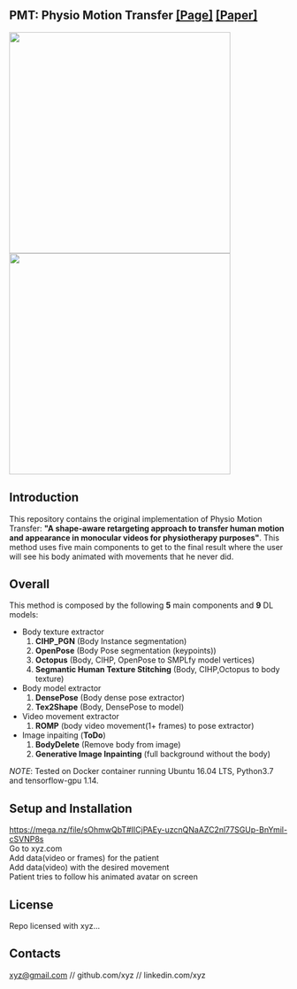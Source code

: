 ## <b> PMT: Physio Motion Transfer</b> [[Page]](https://fabioo29.github.io/physio-motion-transfer/) [[Paper]](https://arxiv.org/abs/xxxx.xxxx)

<img src="assets/constraints_retargeting.png" width="400"/>  <img src="assets/dataset.gif" width="400" />

## Introduction

This repository contains the original implementation of Physio Motion Transfer: **"A shape-aware retargeting approach to transfer human motion and appearance in monocular videos for physiotherapy purposes"**. This method uses five main components to get to the final result where the user will see his body animated with movements that he never did.

## Overall

This method is composed by the following **5** main components and **9** DL models:
 - Body texture extractor
    1. **CIHP_PGN** (Body Instance segmentation)
    2. **OpenPose** (Body Pose segmentation (keypoints))
    3. **Octopus** (Body, CIHP, OpenPose to SMPLfy model vertices)
    4. **Segmantic Human Texture Stitching** (Body, CIHP,Octopus to body texture)
 - Body model extractor
    1. **DensePose** (Body dense pose extractor)
    2. **Tex2Shape** (Body, DensePose to model)  
 - Video movement extractor
    1. **ROMP** (body video movement(1+ frames) to pose extractor)
 - Image inpaiting (**ToDo**)
    1. **BodyDelete** (Remove body from image)
    2. **Generative Image Inpainting** (full background without the body)  

*NOTE*: Tested on Docker container running Ubuntu 16.04 LTS, Python3.7 and tensorflow-gpu 1.14.

## Setup and Installation
https://mega.nz/file/sOhmwQbT#IICjPAEy-uzcnQNaAZC2nl77SGUp-BnYmil-cSVNP8s  
Go to xyz.com  
Add data(video or frames) for the patient  
Add data(video) with the desired movement  
Patient tries to follow his animated avatar on screen  

## License

Repo licensed with xyz...

## Contacts

xyz@gmail.com // github.com/xyz // linkedin.com/xyz


